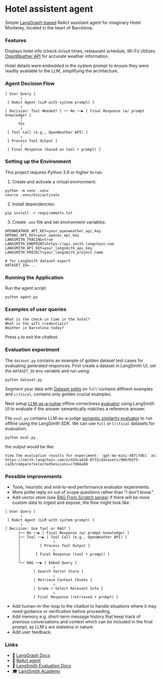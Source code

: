 # Hotel assistent agent

Simple [LangGraph-based](https://www.langchain.com/langgraph) ReAct assistant agent for imaginary Hotel Monterey, located in the heart of Barcelona.


### Features
Displays hotel info (check-in/out times, restaurant schedule, Wi-Fi)
Utilizes [OpenWeather API](https://openweathermap.org/) for accurate weather information.

Hotel details were embedded in the system prompt to ensure they were readily available to the LLM, simplifying the architecture.


### Agent Decision Flow
```
[ User Query ]
       ↓
 [ ReAct Agent (LLM with system prompt) ]
       ↓
[ Decision: Tool Needed? ] ── No ──▶ [ Final Response (w/ prompt knowledge) ]
       │
      Yes
       ↓
 [ Tool Call (e.g., OpenWeather API) ]
       ↓
 [ Process Tool Output ]
       ↓
 [ Final Response (based on tool + prompt) ]
```

### Setting up the Environment

This project requires Python 3.9 or higher to run.

1) Create and activate a virtual environment:
```
python -m venv .venv
source .venv/bin/activate
```
2) Install dependencies:
```
pip install -r requirements.txt
```

3) Create `.env` file and set environment variables:
```
OPENWEATHER_API_KEY=your_openweather_api_key
OPENAI_API_KEY=your_openai_api_key
LANGSMITH_TRACING=true
LANGSMITH_ENDPOINT=https://api.smith.langchain.com
LANGSMITH_API_KEY=your_langsmith_api_key
LANGSMITH_PROJECT=your_langsmith_project_name

# for LangSmith dataset export
DATASET_ID=...
```

### Running the Application
Run the agent script:
```
python agent.py
```

### Examples of user queries
```
What is the check-in time in the hotel?
What is the wifi credentials?
Weather in Barcelona today?
```
Press `q` to exit the chatbot.

### Evaluation experiment
The `dataset.py` contains an example of golden dataset test cases for evaluating generated responces. First create a dataset in LangSmith UI, set the `DATASET_ID` env variable and run using:
```
python dataset.py
```
Segment your data with [Dataset splits](https://docs.smith.langchain.com/evaluation/how_to_guides/manage_datasets_in_application#create-and-manage-dataset-splits) on `full` contains diffirent examples and `critical`, contains only golden crucial examples.

Next setup [LLM-as-a-judge](https://docs.smith.langchain.com/evaluation/concepts#llm-as-judge) offline correctness [evaluator](https://docs.smith.langchain.com/evaluation/how_to_guides) using LangSmith UI to evaluate if the answer semantically matches a reference answer.

File `eval.py` contains LLM-as-a-judge [semantic similarity evaluator](https://github.com/langchain-ai/intro-to-langsmith/blob/main/notebooks/module_2/evaluators.ipynb) to run offline using the LangSmith SDK. We can use `Full` or `Critical` datasets for evaluation:
```
python eval.py
```
the output would be like:
```
View the evaluation results for experiment: 'gpt-4o-mini-407c7db1' at:
https://smith.langchain.com/o/d2dcad18-8f33/datasets/9067b5f5-ca2b/compare?selectedSessions=c7d66ab0
```

### Possible improvements
* Tools, heuristic and end-to-end performance evaluator experiments.
* More polite reply on out of scope questions rather than "I don't know.".
* Add vector store (see [RAG From Scratch series](https://github.com/langchain-ai/rag-from-scratch)) if there will be more custom data to ingest and expose, the flow might look like:
```
[ User Query ]
       ↓
 [ ReAct Agent (LLM with system prompt) ]
       ↓
[ Decision: Use Tool or RAG? ]
      ├── No ──▶ [ Final Response (w/ prompt knowledge) ]
      ├── Tool ──▶ [ Tool Call (e.g., OpenWeather API) ]
      │               ↓
      │         [ Process Tool Output ]
      │               ↓
      │       [ Final Response (tool + prompt) ]
      │
      └── RAG ──▶ [ Embed Query ]
                      ↓
             [ Search Vector Store ]
                      ↓
             [ Retrieve Context Chunks ]
                      ↓
             [ Grade + Select Relevant Info ]
                      ↓
             [ Final Response (retrieved + prompt) ]
```
* Add human-in-the-loop to the chatbot to handle situations where it may need guidance or verification before proceeding.
* Add memory e.g. short-term message history that keep track of previous conversations and context which can be included in the final prompt, as LLM's are stateless in nature.
* Add user feedback.

### Links
- 🔧 [LangGraph Docs](https://langchain-ai.github.io/langgraph/concepts/why-langgraph/)
- 🔧 [ReAct agent](https://python.langchain.com/api_reference/langchain/agents/langchain.agents.react.agent.create_react_agent.html)
- 📘 [LangSmith Evaluation Docs](https://docs.smith.langchain.com/evaluation)
- 🎓 [LangSmith Academy](https://academy.langchain.com/courses/intro-to-langsmith)